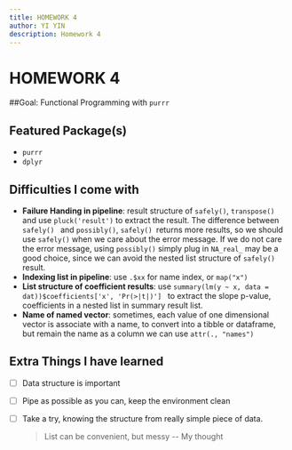 ```yaml
---
title: HOMEWORK 4
author: YI YIN
description: Homework 4
---
```


# HOMEWORK 4

##Goal: Functional Programming with `purrr`

## Featured Package(s)

- `purrr`
- `dplyr`

## Difficulties I come with

- **Failure Handing in pipeline**: result structure of `safely()`, `transpose() `and use `pluck('result')` to extract the result. The difference between `safely() ` and `possibly()`, `safely() `returns more results, so we should use `safely()` when we care about the error message. If we do not care the error message, using `possibly()` simply plug in `NA_real_` may be a good choice, since we can avoid the nested list structure of `safely()` result.
- **Indexing list in pipeline**: use `.$xx` for name index, or `map("x")`
- **List structure of coefficient results**: use `summary(lm(y ~ x, data = dat))$coefficients['x', 'Pr(>|t|)'] ` to extract the slope p-value, coefficients in a nested list in summary result list.
- **Name of named vector**: sometimes, each value of one dimensional vector is associate with a name, to convert into a tibble or dataframe, but remain the name as a column we can use `attr(., "names")`

## Extra Things I have learned

- [ ] Data structure is important

- [ ] Pipe as possible as you can, keep the environment clean

- [ ] Take a try, knowing the structure from really simple piece of data.

  > List can be convenient, but messy -- My thought